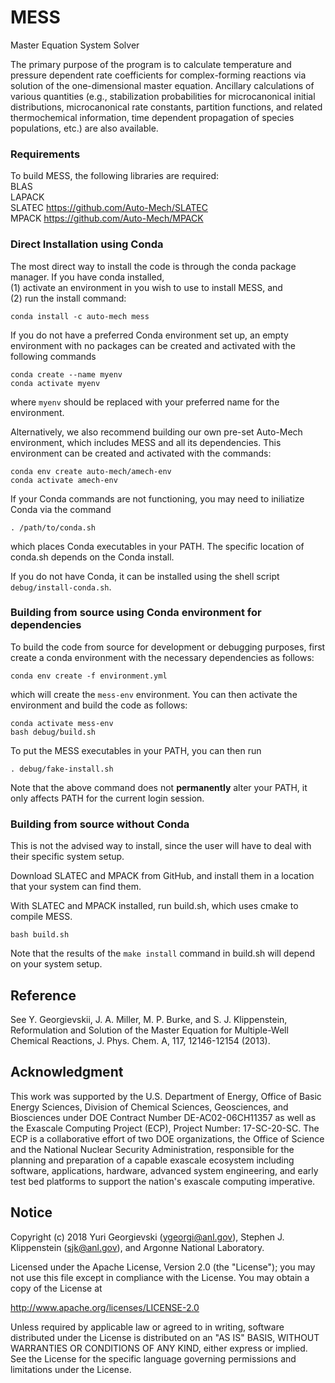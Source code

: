 # MESS

Master Equation System Solver

The primary purpose of the program is to calculate temperature and pressure dependent
rate coefficients for complex-forming reactions via solution of the one-dimensional master equation. Ancillary calculations of various quantities (e.g., stabilization probabilities for microcanonical initial distributions, microcanonical rate constants, partition functions, and related thermochemical information, time dependent propagation of species populations, etc.) are also available. 

### Requirements ###

To build MESS, the following libraries are required:  
BLAS  
LAPACK  
SLATEC <https://github.com/Auto-Mech/SLATEC>  
MPACK <https://github.com/Auto-Mech/MPACK>


### Direct Installation using Conda

The most direct way to install the code is through the conda package manager.
If you have conda installed,  
(1) activate an environment in you wish to use to install MESS, and  
(2) run the install command:
```
conda install -c auto-mech mess
```

If you do not have a preferred Conda environment set up, an empty environment with no packages can be created and activated with the following commands
```
conda create --name myenv
conda activate myenv
```
where `myenv` should be replaced with your preferred name for the environment.

Alternatively, we also recommend building our own pre-set Auto-Mech environment, which includes MESS and all its dependencies. This environment can be created and activated with the commands:
```
conda env create auto-mech/amech-env
conda activate amech-env
```

If your Conda commands are not functioning, you may need to iniliatize Conda via the command
```
. /path/to/conda.sh
```
which places Conda executables in your PATH. The specific location of conda.sh depends on the Conda install.

If you do not have Conda, it can be installed using the shell script
`debug/install-conda.sh`.


### Building from source using Conda environment for dependencies

To build the code from source for development or debugging purposes, first
create a conda environment with the necessary dependencies as follows:
```
conda env create -f environment.yml
```
which will create the `mess-env` environment.
You can then activate the environment and build the code as follows:
```
conda activate mess-env
bash debug/build.sh
```
To put the MESS executables in your PATH, you can then run
```
. debug/fake-install.sh
```
Note that the above command does not **permanently** alter your PATH, it only affects PATH for the current login session.


### Building from source without Conda

This is not the advised way to install, since the user will have to deal with their specific system setup.

Download SLATEC and MPACK from GitHub, and install them in a location that your system can find them. 

With SLATEC and MPACK installed, run build.sh, which uses cmake to compile MESS.
```
bash build.sh
```

Note that the results of the `make install` command in build.sh will depend on your system setup.

## Reference

See Y. Georgievskii, J. A. Miller, M. P. Burke, and S. J. Klippenstein,
Reformulation and Solution of the Master Equation for Multiple-Well Chemical
Reactions, J. Phys. Chem. A, 117, 12146-12154 (2013).

## Acknowledgment

This work was supported by the U.S. Department of Energy, Office of Basic Energy
Sciences, Division of Chemical Sciences, Geosciences, and Biosciences under DOE
Contract Number DE-AC02-06CH11357 as well as the Exascale Computing Project
(ECP), Project Number: 17-SC-20-SC.  The ECP is a collaborative effort of two
DOE organizations, the Office of Science and the National Nuclear Security
Administration, responsible for the planning and preparation of a capable
exascale ecosystem including software, applications, hardware, advanced system
engineering, and early test bed platforms to support the nation's exascale
computing imperative. 

## Notice

Copyright (c) 2018 Yuri Georgievski (ygeorgi@anl.gov), Stephen J.
Klippenstein (sjk@anl.gov), and Argonne National Laboratory.

Licensed under the Apache License, Version 2.0 (the "License");
you may not use this file except in compliance with the License.
You may obtain a copy of the License at

   http://www.apache.org/licenses/LICENSE-2.0

Unless required by applicable law or agreed to in writing, software
distributed under the License is distributed on an "AS IS" BASIS,
WITHOUT WARRANTIES OR CONDITIONS OF ANY KIND, either express or implied.
See the License for the specific language governing permissions and
limitations under the License.
